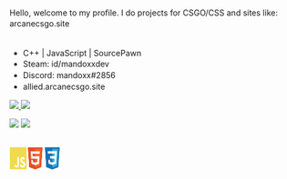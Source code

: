 ### 
</div>
<div align="left">
Hello, welcome to my profile. I do projects for CSGO/CSS and sites like: arcanecsgo.siteㅤㅤㅤㅤㅤㅤㅤㅤㅤㅤㅤㅤㅤㅤㅤㅤㅤㅤㅤㅤㅤㅤㅤㅤㅤㅤㅤㅤㅤㅤㅤㅤ
 
 - C++ | JavaScript | SourcePawn
 - Steam: id/mandoxxdevㅤ
 - Discord: mandoxx#2856ㅤ
 - allied.arcanecsgo.siteㅤ
<div align="left">
  <a href="https://github.com/mandoxxdev">
  <img height="180em" src="https://github-readme-stats.vercel.app/api?username=mandoxxdev&show_icons=true&theme=jolly&include_all_commits=true&count_private=true"/>
  <img height="120em" src="https://github-readme-stats.vercel.app/api/top-langs/?username=mandoxxdev&layout=compact&langs_count=7&theme=jolly"/>
</div>
 
<a href="https://instagram.com/matheusdh_" target="_blank"><img src="https://img.shields.io/badge/-Instagram-%23E4405F?style=for-the-badge&logo=instagram&logoColor=white" target="_blank"></a>
<a href="https://discord.gg/beq9YW8Ur2" target="_blank"><img src="https://img.shields.io/badge/Discord-7289DA?style=for-the-badge&logo=discord&logoColor=white" target="_blank">
 </a> 
 <div> 
  <div style="display: inline_block"><br>
  <img align="left" alt="mandoxx-Js" height="40" width="30" src="https://raw.githubusercontent.com/devicons/devicon/master/icons/javascript/javascript-plain.svg">
  <img align="left" alt="mandoxx-HTML" height="40" width="30" src="https://raw.githubusercontent.com/devicons/devicon/master/icons/html5/html5-original.svg">
  <img align="left" alt="mandoxx-CSS" height="40" width="30" src="https://raw.githubusercontent.com/devicons/devicon/master/icons/css3/css3-original.svg">
</div>
</div>
